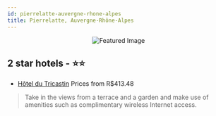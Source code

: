 ```yaml
---
id: pierrelatte-auvergne-rhone-alpes
title: Pierrelatte, Auvergne-Rhône-Alpes
---
```


<center><img src="https://i.travelapi.com/hotels/17000000/16450000/16444800/16444747/7a093e09_z.jpg" alt="Featured Image" /></center>


##  2 star hotels - ⭐️⭐️

-    [Hôtel du Tricastin](https://us.hurb.com/hotels/pierrelatte/hotel-du-tricastin-JNP-JP534445?cmp=18055) Prices from R$413.48
   > Take in the views from a terrace and a garden and make use of amenities such as complimentary wireless Internet access.
